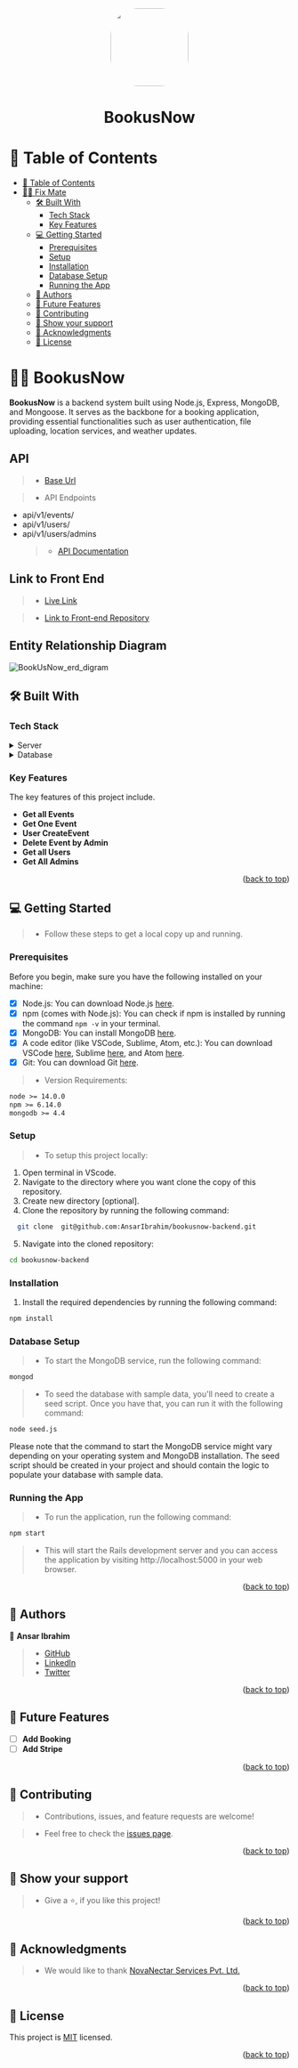 
<div align="center">
    <img src="https://github.com/AnsarIbrahim/bookusnow-backend/assets/117971223/f0977190-7db5-42ca-99df-82f582b2be6e" width="140" style="border-radius: 50px">
</div>


<a name="readme-top"></a>

<div align="center">
  <h1>BookusNow</h1>
</div>

# 📗 Table of Contents

- [📗 Table of Contents](#-table-of-contents)
- [👨‍💻 Fix Mate ](#-fix-mate-)
  - [🛠 Built With ](#-built-with-)
    - [Tech Stack ](#tech-stack-)
    - [Key Features ](#key-features-)
  - [💻 Getting Started ](#-getting-started-)
    - [Prerequisites](#prerequisites)
    - [Setup](#setup)
    - [Installation](#installation)
    - [Database Setup](#database-setup)
    - [Running the App](#running-the-app)
  - [👥 Authors ](#-authors-)
  - [🔭 Future Features ](#-future-features-)
  - [🤝 Contributing ](#-contributing-)
  - [💖 Show your support ](#-show-your-support-)
  - [🙏 Acknowledgments ](#-acknowledgments-)
  - [📝 License ](#-license-)

# 👨‍💻 BookusNow <a name="about-project"></a>

**BookusNow** is a backend system built using Node.js, Express, MongoDB, and Mongoose. It serves as the backbone for a booking application, providing essential functionalities such as user authentication, file uploading, location services, and weather updates.

## API

> - [Base Url](https://bookusnow-db016831f8aa.herokuapp.com/)

> - API Endpoints

- api/v1/events/
- api/v1/users/
- api/v1/users/admins
  > - [API Documentation](https://documenter.getpostman.com/view/27096897/2sA3JDhRAn#intro)

## Link to Front End

> - [Live Link](https://bookusnowapp.netlify.app/)

> - [Link to Front-end Repository](https://github.com/AnsarIbrahim/bookusnow-frontend)

## Entity Relationship Diagram

![BookUsNow_erd_digram](./uploads/images/BookusNow-Diagram.png)

## 🛠 Built With <a name="built-with"></a>

### Tech Stack <a name="tech-stack"></a>

<details>
  <summary>Server</summary>
  <ul>
    <li><a href="https://nodejs.org/en/download/">NodeJs</a></li>
    <li><a href="https://expressjs.com/">ExpressJs</a></li>
  </ul>
</details>

<details>
  <summary>Database</summary>
  <ul>
    <li><a href="https://www.mongodb.com/">MongoDB</a></li>
  </ul>
</details>

### Key Features <a name="key-features"></a>

The key features of this project include.

- **Get all Events**
- **Get One Event**
- **User CreateEvent**
- **Delete Event by Admin**
- **Get all Users**
- **Get All Admins**

<p align="right">(<a href="#readme-top">back to top</a>)</p>

## 💻 Getting Started <a name="getting-started"></a>

> - Follow these steps to get a local copy up and running.

### Prerequisites

Before you begin, make sure you have the following installed on your machine:

- [x] Node.js: You can download Node.js [here](https://nodejs.org/en/download/).
- [x] npm (comes with Node.js): You can check if npm is installed by running the command `npm -v` in your terminal.
- [x] MongoDB: You can install MongoDB [here](https://www.mongodb.com/try/download/community).
- [x] A code editor (like VSCode, Sublime, Atom, etc.): You can download VSCode [here](https://code.visualstudio.com/download), Sublime [here](https://www.sublimetext.com/3), and Atom [here](https://atom.io/).
- [x] Git: You can download Git [here](https://git-scm.com/downloads).

> - Version Requirements:

```markdown
node >= 14.0.0
npm >= 6.14.0
mongodb >= 4.4
```

### Setup

> - To setup this project locally:

1. Open terminal in VScode.
2. Navigate to the directory where you want clone the copy of this repository.
3. Create new directory [optional].
4. Clone the repository by running the following command:

```sh
  git clone  git@github.com:AnsarIbrahim/bookusnow-backend.git
```

5. Navigate into the cloned repository:

```sh
cd bookusnow-backend

```

### Installation

1. Install the required dependencies by running the following command:

```sh
npm install
```

### Database Setup

> - To start the MongoDB service, run the following command:

```sh
mongod
```

> - To seed the database with sample data, you'll need to create a seed script. Once you have that, you can run it with the following command:

```sh
node seed.js
```

Please note that the command to start the MongoDB service might vary depending on your operating system and MongoDB installation. The seed script should be created in your project and should contain the logic to populate your database with sample data.

### Running the App

> - To run the application, run the following command:

```sh
npm start
```

> - This will start the Rails development server and you can access the application by visiting http://localhost:5000 in your web browser.

<p align="right">(<a href="#readme-top">back to top</a>)</p>

## 👥 Authors <a name="authors"></a>

👤 **Ansar Ibrahim**

> - [GitHub](https://github.com/AnsarIbrahim)
> - [LinkedIn](https://linkedin.com/in/ansar-ibrahim/)
> - [Twitter](https://twitter.com/ansaradheeb)

<p align="right">(<a href="#readme-top">back to top</a>)</p>

## 🔭 Future Features <a name="future-features"></a>

- [ ] **Add Booking**
- [ ] **Add Stripe**

<p align="right">(<a href="#readme-top">back to top</a>)</p>

## 🤝 Contributing <a name="contributing"></a>

> - Contributions, issues, and feature requests are welcome!

> - Feel free to check the [issues page](../../issues/).

<p align="right">(<a href="#readme-top">back to top</a>)</p>

## 💖 Show your support <a name="support"></a>

> - Give a ⭐️, if you like this project!

<p align="right">(<a href="#readme-top">back to top</a>)</p>

## 🙏 Acknowledgments <a name="acknowledgements"></a>

> - We would like to thank [NovaNectar Services Pvt. Ltd.](https://www.novanectar.co.in/)

<p align="right">(<a href="#readme-top">back to top</a>)</p>

## 📝 License <a name="license"></a>

This project is [MIT](./LICENSE) licensed.

<p align="right">(<a href="#readme-top">back to top</a>)</p>
